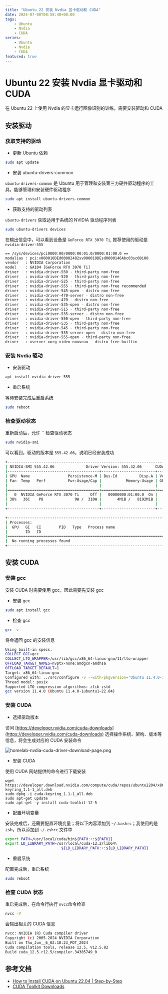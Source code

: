 ```yaml
---
title: "Ubuntu 22 安装 Nvdia 显卡驱动和 CUDA"
date: 2024-07-08T08:58:48+08:00
tags: 
    - Ubuntu
    - Nvdia
    - CUDA
series: 
    - Ubuntu
    - Nvdia
    - CUDA
featured: true
---
```


# Ubuntu 22 安装 Nvdia 显卡驱动和 CUDA

在 Ubuntu 22 上使用 Nvdia 的显卡运行图像识别的训练，需要安装驱动和 CUDA

## 安装驱动

### 获取支持的驱动

- 更新 Ubuntu 依赖

```bash
sudo apt update
```

- 安装 ubuntu-drivers-common

`ubuntu-drivers-common` 是 Ubuntu 用于管理和安装第三方硬件驱动程序的工具，能够管理和安装硬件驱动程序

```bash
sudo apt install ubuntu-drivers-common
```

- 获取支持的驱动列表

`ubuntu-drivers` 获取适用于系统的 NVIDIA 驱动程序列表

```bash
sudo ubuntu-drivers devices
```

在输出信息中，可以看到设备是 `GeForce RTX 3070 Ti`, 推荐使用的驱动是 `nvidia-driver-555`

```bash
== /sys/devices/pci0000:00/0000:00:01.0/0000:01:00.0 ==
modalias : pci:v000010DEd00002482sv000010DEsd0000146Abc03sc00i00
vendor   : NVIDIA Corporation
model    : GA104 [GeForce RTX 3070 Ti]
driver   : nvidia-driver-550 - third-party non-free
driver   : nvidia-driver-520 - third-party non-free
driver   : nvidia-driver-525 - third-party non-free
driver   : nvidia-driver-555 - third-party non-free recommended
driver   : nvidia-driver-545-open - distro non-free
driver   : nvidia-driver-470-server - distro non-free
driver   : nvidia-driver-470 - distro non-free
driver   : nvidia-driver-535-open - distro non-free
driver   : nvidia-driver-515 - third-party non-free
driver   : nvidia-driver-535-server - distro non-free
driver   : nvidia-driver-550-open - third-party non-free
driver   : nvidia-driver-535 - third-party non-free
driver   : nvidia-driver-545 - third-party non-free
driver   : nvidia-driver-535-server-open - distro non-free
driver   : nvidia-driver-555-open - third-party non-free
driver   : xserver-xorg-video-nouveau - distro free builtin
```

### 安装 Nvdia 驱动

- 安装驱动

```bash
apt install nvidia-driver-555
```

- 重启系统

等待安装完成后重启系统

```bash
sudo reboot
```

### 检查驱动状态

重新启动后，允许 `` 检查驱动状态

```bash
sudo nvidia-smi
```

可以看到，驱动的版本是 `555.42.06`，说明已经安装成功

```bash
+-----------------------------------------------------------------------------------------+
| NVIDIA-SMI 555.42.06              Driver Version: 555.42.06      CUDA Version: 12.5     |
|-----------------------------------------+------------------------+----------------------+
| GPU  Name                 Persistence-M | Bus-Id          Disp.A | Volatile Uncorr. ECC |
| Fan  Temp   Perf          Pwr:Usage/Cap |           Memory-Usage | GPU-Util  Compute M. |
|                                         |                        |               MIG M. |
|=========================================+========================+======================|
|   0  NVIDIA GeForce RTX 3070 Ti     Off |   00000000:01:00.0  On |                  N/A |
| 30%   36C    P8              9W /  310W |       4MiB /   8192MiB |      0%      Default |
|                                         |                        |                  N/A |
+-----------------------------------------+------------------------+----------------------+

+-----------------------------------------------------------------------------------------+
| Processes:                                                                              |
|  GPU   GI   CI        PID   Type   Process name                              GPU Memory |
|        ID   ID                                                               Usage      |
|=========================================================================================|
|  No running processes found                                                             |
+-----------------------------------------------------------------------------------------+
```


## 安装 CUDA 

### 安装 gcc

安装 CUDA 时需要使用 gcc，因此需要先安装 gcc

- 安装 gcc

```bash
sudo apt install gcc
```

- 检查 gcc 

```bash
gcc -v
```

将会返回 gcc 的安装信息

```bash
Using built-in specs.
COLLECT_GCC=gcc
COLLECT_LTO_WRAPPER=/usr/lib/gcc/x86_64-linux-gnu/11/lto-wrapper
OFFLOAD_TARGET_NAMES=nvptx-none:amdgcn-amdhsa
OFFLOAD_TARGET_DEFAULT=1
Target: x86_64-linux-gnu
Configured with: ../src/configure -v --with-pkgversion='Ubuntu 11.4.0-1ubuntu1~22.04' --with-bugurl=file:///usr/share/doc/gcc-11/README.Bugs --enable-languages=c,ada,c++,go,brig,d,fortran,objc,obj-c++,m2 --prefix=/usr --with-gcc-major-version-only --program-suffix=-11 --program-prefix=x86_64-linux-gnu- --enable-shared --enable-linker-build-id --libexecdir=/usr/lib --without-included-gettext --enable-threads=posix --libdir=/usr/lib --enable-nls --enable-bootstrap --enable-clocale=gnu --enable-libstdcxx-debug --enable-libstdcxx-time=yes --with-default-libstdcxx-abi=new --enable-gnu-unique-object --disable-vtable-verify --enable-plugin --enable-default-pie --with-system-zlib --enable-libphobos-checking=release --with-target-system-zlib=auto --enable-objc-gc=auto --enable-multiarch --disable-werror --enable-cet --with-arch-32=i686 --with-abi=m64 --with-multilib-list=m32,m64,mx32 --enable-multilib --with-tune=generic --enable-offload-targets=nvptx-none=/build/gcc-11-XeT9lY/gcc-11-11.4.0/debian/tmp-nvptx/usr,amdgcn-amdhsa=/build/gcc-11-XeT9lY/gcc-11-11.4.0/debian/tmp-gcn/usr --without-cuda-driver --enable-checking=release --build=x86_64-linux-gnu --host=x86_64-linux-gnu --target=x86_64-linux-gnu --with-build-config=bootstrap-lto-lean --enable-link-serialization=2
Thread model: posix
Supported LTO compression algorithms: zlib zstd
gcc version 11.4.0 (Ubuntu 11.4.0-1ubuntu1~22.04)
```

### 安装 CUDA

- 选择驱动版本

访问 [https://developer.nvidia.com/cuda-downloads](https://developer.nvidia.com/cuda-downloads) 选择操作系统、架构、版本等信息，将会生成对应的 CUDA 安装命令

![homelab-nvdia-cuda-driver-download-page.png](https://img.hellowood.dev/picture/homelab-nvdia-cuda-driver-download-page.png)

- 安装 CUDA

使用 CUDA 网站提供的命令进行下载安装

```
wget https://developer.download.nvidia.com/compute/cuda/repos/ubuntu2204/x86_64/cuda-keyring_1.1-1_all.deb
sudo dpkg -i cuda-keyring_1.1-1_all.deb
sudo apt-get update
sudo apt-get -y install cuda-toolkit-12-5
```

- 配置环境变量

安装完成后，还需要配置环境变量；将以下内容添加到 `~/.bashrc`；我使用的是 zsh，所以添加到 `~/.zshrc` 文件中

```bash
export PATH=/usr/local/cuda/bin${PATH:+:${PATH}}
export LD_LIBRARY_PATH=/usr/local/cuda-12.2/lib64\
                         ${LD_LIBRARY_PATH:+:${LD_LIBRARY_PATH}}
```

- 重启系统

配置完成后，重启系统

```bash
sudo reboot
```

### 检查 CUDA 状态

重启完成后，在命令行执行 `nvcc`命令检查 

```bash
nvcc -V
```

会输出相关的 CUDA 信息

```bash
nvcc: NVIDIA (R) Cuda compiler driver
Copyright (c) 2005-2024 NVIDIA Corporation
Built on Thu_Jun__6_02:18:23_PDT_2024
Cuda compilation tools, release 12.5, V12.5.82
Build cuda_12.5.r12.5/compiler.34385749_0
```


## 参考文档

- [How to Install CUDA on Ubuntu 22.04 | Step-by-Step](https://www.cherryservers.com/blog/install-cuda-ubuntu)
- [CUDA Toolkit Downloads](https://developer.nvidia.com/cuda-downloads)